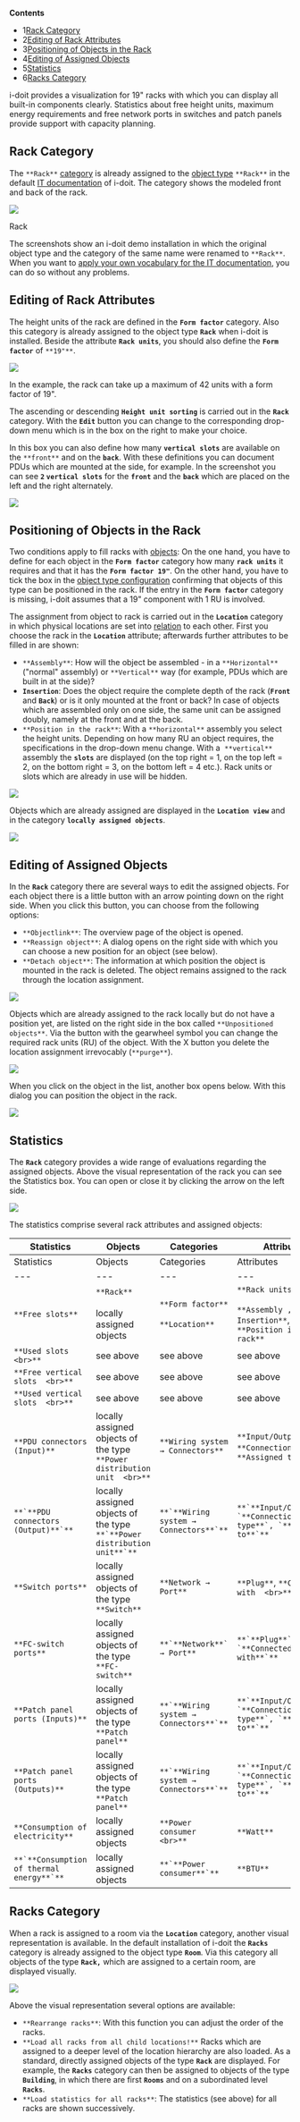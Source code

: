 **Contents**

*   1[Rack Category](#RackView-RackCategory)
*   2[Editing of Rack Attributes](#RackView-EditingofRackAttributes)
*   3[Positioning of Objects in the Rack](#RackView-PositioningofObjectsintheRack)
*   4[Editing of Assigned Objects](#RackView-EditingofAssignedObjects)
*   5[Statistics](#RackView-Statistics)
*   6[Racks Category](#RackView-RacksCategory)

i-doit provides a visualization for 19" racks with which you can display all built-in components clearly. Statistics about free height units, maximum energy requirements and free network ports in switches and patch panels provide support with capacity planning.

Rack Category
-------------

The `**Rack**` [category](../../basics/structure-of-the-it-documentation.md) is already assigned to the [object type](../../basics/structure-of-the-it-documentation.md) `**Rack**` in the default [IT documentation](../glossary.md) of i-doit. The category shows the modeled front and back of the rack.

![](/download/attachments/66355674/image2017-10-12%209%3A13%3A34.png?version=1&modificationDate=1507815665515&api=v2&effects=drop-shadow)

Rack

The screenshots show an i-doit demo installation in which the original object type and the category of the same name were renamed to `**Rack**`. When you want to [apply your own vocabulary for the IT documentation](/display/en/Localization), you can do so without any problems.

Editing of Rack Attributes
--------------------------

The height units of the rack are defined in the **`Form factor`** category. Also this category is already assigned to the object type **`Rack`** when i-doit is installed. Beside the attribute **`Rack units`**, you should also define the **`Form factor`** of `**19"**`.

![](/download/attachments/66355674/image2017-10-12%2010%3A18%3A1.png?version=1&modificationDate=1507815665493&api=v2&effects=drop-shadow)

In the example, the rack can take up a maximum of 42 units with a form factor of 19".

The ascending or descending **`Height unit sorting`** is carried out in the **`Rack`** category. With the **`Edit`** button you can change to the corresponding drop-down menu which is in the box on the right to make your choice.

In this box you can also define how many **`vertical slots`** are available on the `**front**` and on the **`back`**. With these definitions you can document PDUs which are mounted at the side, for example. In the screenshot you can see **`2` `vertical slots`** for the **`front`** and the **`back`** which are placed on the left and the right alternately.

![](/download/attachments/66355674/image2017-10-12%2010%3A31%3A4.png?version=1&modificationDate=1507815665473&api=v2&effects=drop-shadow)

Positioning of Objects in the Rack
----------------------------------

Two conditions apply to fill racks with [objects](../../basics/structure-of-the-it-documentation.md): On the one hand, you have to define for each object in the **`Form factor`** category how many **`rack units`** it requires and that it has the **`Form factor 19"`**. On the other hand, you have to tick the box in the [object type configuration](/display/en/Assignment+of+Categories+to+Object+Types) confirming that objects of this type can be positioned in the rack. If the entry in the **`Form factor`** category is missing, i-doit assumes that a 19" component with 1 RU is involved.

The assignment from object to rack is carried out in the **`Location`** category in which physical locations are set into [relation](/display/en/Object+Relations) to each other. First you choose the rack in the **`Location`** attribute; afterwards further attributes to be filled in are shown:

*   `**Assembly**`: How will the object be assembled - in a `**Horizontal**` ("normal" assembly) or `**Vertical**` way (for example, PDUs which are built in at the side)?
*   **`Insertion`**: Does the object require the complete depth of the rack (**`Front`** and **`Back`**) or is it only mounted at the front or back? In case of objects which are assembled only on one side, the same unit can be assigned doubly, namely at the front and at the back.
*   `**Position in the rack**`: With a `**horizontal**` assembly you select the height units. Depending on how many RU an object requires, the specifications in the drop-down menu change. With a  `**vertical**` assembly the **`slots`** are displayed (on the top right = 1, on the top left = 2, on the bottom right = 3, on the bottom left = 4 etc.). Rack units or slots which are already in use will be hidden.

![](/download/attachments/66355674/image2017-10-12%2016%3A59%3A58.png?version=1&modificationDate=1507820392459&api=v2&effects=drop-shadow)

Objects which are already assigned are displayed in the **`Location view`** and in the category **`locally assigned objects`**.

![](/download/attachments/66355674/image2017-10-12%2013%3A52%3A31.png?version=1&modificationDate=1507815665412&api=v2&effects=drop-shadow)

Editing of Assigned Objects
---------------------------

In the **`Rack`** category there are several ways to edit the assigned objects. For each object there is a little button with an arrow pointing down on the right side. When you click this button, you can choose from the following options:

*   `**Objectlink**`: The overview page of the object is opened.
*   `**Reassign object**`: A dialog opens on the right side with which you can choose a new position for an object (see below).
*   `**Detach object**`: The information at which position the object is mounted in the rack is deleted. The object remains assigned to the rack through the location assignment.

![](/download/attachments/66355674/image2017-10-12%2015%3A20%3A8.png?version=1&modificationDate=1507815665395&api=v2&effects=drop-shadow)

Objects which are already assigned to the rack locally but do not have a position yet, are listed on the right side in the box called `**Unpositioned objects**`. Via the button with the gearwheel symbol you can change the required rack units (RU) of the object. With the X button you delete the location assignment irrevocably (`**purge**`).

![](/download/attachments/66355674/image2017-10-12%2015%3A24%3A19.png?version=1&modificationDate=1507815665378&api=v2&effects=drop-shadow)

When you click on the object in the list, another box opens below. With this dialog you can position the object in the rack.

![](/download/attachments/66355674/image2017-10-12%2015%3A40%3A22.png?version=1&modificationDate=1507815665250&api=v2&effects=drop-shadow)

Statistics
----------

The **`Rack`** category provides a wide range of evaluations regarding the assigned objects. Above the visual representation of the rack you can see the Statistics box. You can open or close it by clicking the arrow on the left side.

![](/download/attachments/66355674/image2017-10-12%2015%3A50%3A58.png?version=1&modificationDate=1507816252056&api=v2&effects=drop-shadow)

The statistics comprise several rack attributes and assigned objects:

| Statistics | Objects | Categories | Attributes |
| --- | --- | --- | --- |
| Statistics | Objects | Categories | Attributes |
| --- | --- | --- | --- |
| `**Free slots**` | `**Rack**`<br><br>locally assigned objects | `**Form factor**`<br><br>`**Location**` | `**Rack units**`<br><br>`**Assembly , Insertion**`, `**Position in the rack**` |
| `**Used slots  <br>**` | see above | see above | see above |
| `**Free vertical slots  <br>**` | see above | see above | see above |
| `**Used vertical slots  <br>**` | see above | see above | see above |
| `**PDU connectors (Input)**` | locally assigned objects of the type `**Power distribution unit  <br>**` | `**Wiring system → Connectors**` | `**Input/Output**`, `**Connection type**`, `**Assigned to  <br>**` |
| ``**`**PDU connectors (Output)**`**`` | locally assigned objects of the type  ``**`**Power distribution unit**`**`` | ``**`**Wiring system → Connectors**`**`` | ``**`**Input/Output**`, `**Connection type**`, `**Assigned to**`**`` |
| `**Switch ports**` | locally assigned objects of the type `**Switch**` | `**Network → Port**` | `**Plug**`, `**Connected with  <br>**` |
| `**FC-switch ports**` | locally assigned objects of the type `**FC-switch**` | ``**`**Network**` → Port**`` | ``**`**Plug**`, `**Connected with**`**`` |
| `**Patch panel ports (Inputs)**` | locally assigned objects of the type `**Patch panel**` | ``**`**Wiring system → Connectors**`**`` | ``**`**Input/Output**`, `**Connection type**`, `**Assigned to**`**`` |
| `**Patch panel ports (Outputs)**` | locally assigned objects of the type `**Patch panel**` | ``**`**Wiring system → Connectors**`**`` | ``**`**Input/Output**`, `**Connection type**`, `**Assigned to**`**`` |
| `**Consumption of electricity**` | locally assigned objects | `**Power consumer  <br>**` | `**Watt**` |
| ``**`**Consumption of thermal energy**`**`` | locally assigned objects | ``**`**Power consumer**`**`` | `**BTU**` |

Racks Category
--------------

When a rack is assigned to a room via the **`Location`** category, another visual representation is available. In the default installation of i-doit the **`Racks`** category is already assigned to the object type **`Room`**. Via this category all objects of the type **`Rack,`** which are assigned to a certain room, are displayed visually.

![](/download/attachments/66355674/image2017-10-12%2016%3A11%3A51.png?version=1&modificationDate=1507817505362&api=v2&effects=drop-shadow)

Above the visual representation several options are available:

*   `**Rearrange racks**`: With this function you can adjust the order of the racks.
*   `**Load all racks from all child locations!**` Racks which are assigned to a deeper level of the location hierarchy are also loaded. As a standard, directly assigned objects of the type **`Rack`** are displayed. For example, the **`Racks`** category can then be assigned to objects of the type **`Building`**, in which there are first **`Rooms`** and on a subordinated level **`Racks`**.
*   `**Load statistics for all racks**`: The statistics (see above) for all racks are shown successively.